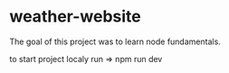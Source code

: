 # weather-website
The goal of this project was to learn node fundamentals.


to start project localy run => npm run dev 
